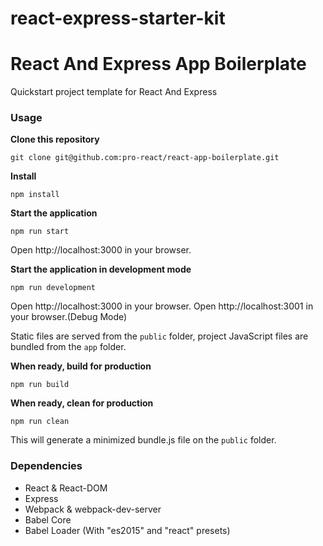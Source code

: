 # react-express-starter-kit
React And Express App Boilerplate
=====================

Quickstart project template for React And Express 

### Usage
**Clone this repository**
```
git clone git@github.com:pro-react/react-app-boilerplate.git
```

**Install**
```
npm install
```

**Start the application**
```
npm run start
```

Open http://localhost:3000 in your browser.

**Start the application in development mode**
```
npm run development
```

Open http://localhost:3000 in your browser.
Open http://localhost:3001 in your browser.(Debug Mode)


Static files are served from the `public` folder, project JavaScript files are bundled from the `app` folder.

**When ready, build for production**
```
npm run build
```

**When ready, clean for production**
```
npm run clean
```

This will generate a minimized bundle.js file on the `public` folder.


### Dependencies

* React & React-DOM
* Express
* Webpack & webpack-dev-server
* Babel Core
* Babel Loader (With "es2015" and "react" presets)
